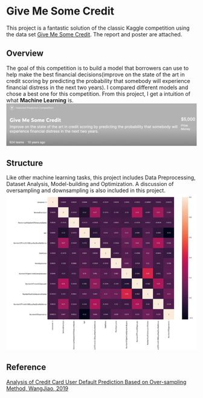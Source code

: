 # Give Me Some Credit
This project is a fantastic solution of the classic Kaggle competition using the data set [Give Me Some Credit](https://www.kaggle.com/c/GiveMeSomeCredit/data). 
The report and poster are attached.

## Overview
The goal of this competition is to build a model that borrowers can use to help make the best financial decisions(improve on the state of the art in credit scoring by predicting the probability that somebody will experience financial distress in the next two years). I compared different models and chose a best one for this competition. From this project, I get a intuition of what **Machine Learning** is.
![image](https://github.com/wang-weishuai/GiveMeSomeCredit/blob/main/IMG/GiveMeSomeCredit1.png)
## Structure
Like other machine learning tasks, this project includes Data Preprocessing, Dataset Analysis, Model-building and Optimization. A discussion of oversampling and downsampling is also included in this project.
![image](https://github.com/wang-weishuai/GiveMeSomeCredit/blob/main/IMG/GiveMeSomeCredit2.png)

## Reference
[Analysis of Credit Card User Default Prediction Based on Over-sampling Method, WangJiao, 2019](http://61.186.207.3/KCMS/detail/detail.aspx?filename=1019841348.nh&dbcode=CMFD&dbname=CMFD2019)
